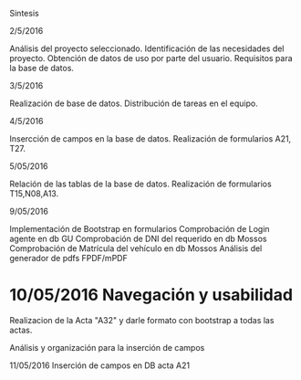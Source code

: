 

Sintesis

2/5/2016

Análisis del proyecto seleccionado.
Identificación de las necesidades del proyecto.
Obtención de datos de uso por parte del usuario.
Requisitos para la base de datos.

3/5/2016

Realización de base de datos.
Distribución de tareas en el equipo.

4/5/2016

Insercción de campos en la base de datos.
Realización de formularios A21, T27.

5/05/2016

Relación de las tablas de la base de datos.
Realización de formularios T15,N08,A13.

9/05/2016

Implementación de Bootstrap en formularios
Comprobación de Login agente en db GU
Comprobación de DNI del requerido en db Mossos
Comprobación de Matrícula del vehículo en db Mossos
Análisis del generador de pdfs FPDF/mPDF

10/05/2016
Navegación y usabilidad
=======
Realizacion de la Acta "A32" y darle formato con bootstrap a todas las actas.

Análisis y organización para la inserción de campos

11/05/2016
Inserción de campos en DB acta A21
